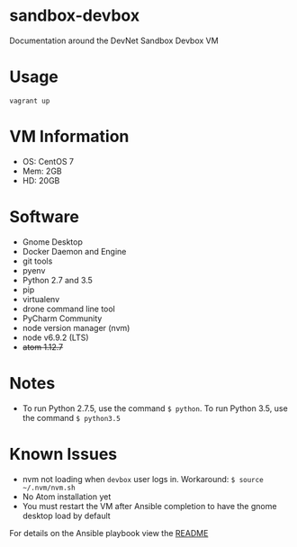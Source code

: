 # sandbox-devbox
Documentation around the DevNet Sandbox Devbox VM

# Usage

`vagrant up`

# VM Information

* OS: CentOS 7
* Mem: 2GB
* HD: 20GB


# Software

* Gnome Desktop
* Docker Daemon and Engine
* git tools
* pyenv
* Python 2.7 and 3.5
* pip
* virtualenv
* drone command line tool
* PyCharm Community
* node version manager (nvm)
* node v6.9.2 (LTS)
* ~~atom 1.12.7~~

# Notes

* To run Python 2.7.5, use the command `$ python`.  To run Python 3.5, use the command `$ python3.5`

# Known Issues

* nvm not loading when `devbox` user logs in.  Workaround: `$ source ~/.nvm/nvm.sh`
* No Atom installation yet
* You must restart the VM after Ansible completion to have the gnome desktop load by default

For details on the Ansible playbook view the [README](devbox/README.md)

